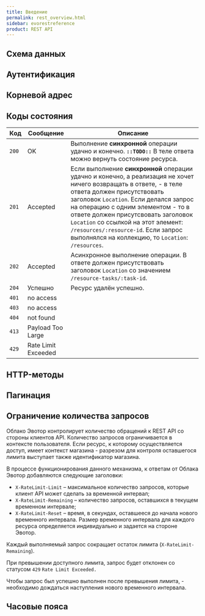 ```yaml
---
title: Введение
permalink: rest_overview.html
sidebar: evorestreference
product: REST API
---
```


## Схема данных

## Аутентификация

## Корневой адрес

## Коды состояния

Код  | Сообщение  | Описание
-----|------------|---------
`200`| OK         |  Выполнение **синхронной** операции удачно и конечно. __`::TODO::`__ В теле ответа можно вернуть состояние ресурса.
`201`| Accepted   |  Если выполнение **синхронной** операции удачно и конечно, а реализация не хочет ничего возвращать в ответе, - в теле ответа должен присутствовать заголовок `Location`. Если делался запрос на операцию с одним элементом - то в ответе должен присутсвовать заголовок `Location` со ссылкой на этот элемент: `/resources/:resource-id`. Если запрос выполнялся на коллекцию, то `Location`: `/resources`.
`202`| Accepted   |  Асинхронное выполнение операции. В ответе должен присутствовать заголовок `Location` со значением `/resource-tasks/:task-id`.
`204`| Успешно    |  Ресурс удалён успешно.
`401`| no access  |  
`403`| no access  |  
`404`| not found  |  
`413`| Payload Too Large    |  
`429`| Rate Limit Exceeded    |  



## HTTP-методы

## Пагинация

## Ограничение количества запросов

Облако Эвотор контролирует количество обращений к REST API со стороны клиентов API. Количество запросов ограничивается в контексте пользователя. Если ресурс, к которому осуществляется доступ, имеет контекст магазина - разрезом для контроля оставшегося лимита выступает также идентификатор магазина.

В процессе функционирования данного механизма, к ответам от Облака Эвотор добавляются следующие заголовки:

* `X-RateLimit-Limit` – максимальное количество запросов, которые клиент API может сделать за временной интервал;
* `X-RateLimit-Remaining` – количество запросов, оставшихся в текущем временном интервале;
* `X-RateLimit-Reset` – время, в секундах, оставшееся до начала нового временного интервала.
Размер временного интервала для каждого ресурса определяется индивидуально и задается на стороне Эвотор.

Каждый выполняемый запрос сокращает остаток лимита (`X-RateLimit-Remaining`).

При превышении доступного лимита, запрос будет отклонен со статусом `429` `Rate Limit Exceeded.`

Чтобы запрос был успешно выполнен после превышения лимита, - необходимо дождаться наступления нового временного интервала.

## Часовые пояса
